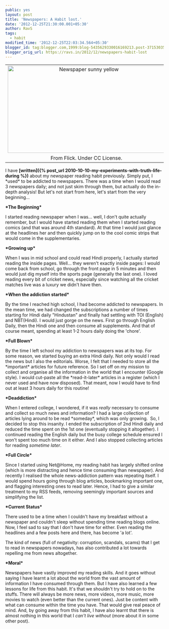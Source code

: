 ```yaml
---
public: yes
layout: post
title: 'Newspapers: A Habit lost.'
date: '2012-12-25T21:30:00.001+05:30'
author: RavS
tags:
  - habit
modified_time: '2012-12-25T22:03:34.564+05:30'
blogger_id: tag:blogger.com,1999:blog-5435629330016169213.post-3715303503359538882
blogger_orig_url: https://ravs.in/2012/12/newspapers-habit-lost
---
```


<table align="center" cellpadding="0" cellspacing="0" class="tr-caption-container" style="margin-left: auto; margin-right: auto; text-align: center;"><tbody><tr><td style="text-align: center;"><a href="http://www.flickr.com/photos/62693815@N03/6280553392/" style="margin-left: auto; margin-right: auto;" title="Newspaper sunny yellow by NS Newsflash, on Flickr"><img alt="Newspaper sunny yellow" height="277" src="https://farm7.staticflickr.com/6220/6280553392_c25c67ca80.jpg" width="500"></a></td></tr><tr><td class="tr-caption" style="text-align: center;">From Flick. Under CC License.</td></tr></tbody></table>

I have **[written]({% post_url 2010-10-10-my-experiments-with-truth-life-during %})** about my newspaper reading habit previously. Simply put, I \*used\* to be addicted to newspapers. There was a time when I would read 3 newspapers daily; and not just skim through them, but actually do the in-depth analysis! But let's not start from here, let's start from the very beginning...

**\*The Beginning\***

I started reading newspaper when I was... well, I don't quite actually remember, but I would have started reading them when I started reading comics (and that was around 4th standard). At that time I would just glance at the headlines her and then quickly jump on to the cool comic strips that would come in the supplementaries.

**\*Growing up\***

When I was in mid school and could read Hindi properly, I actually started reading the inside pages. Well... they weren't exactly inside pages: I would come back from school, go through the front page in 5 minutes and then would just dig myself into the sports page (generally the last one). I loved reading every bit of cricket news, especially since watching all the cricket matches live was a luxury we didn't have then.

**\*When the addiction started\***

By the time I reached high school, I had become addicted to newspapers. In the mean time, we had changed the subscriptions a number of times starting for Hindi daily "Hindustan" and finally had settling with TOI (English) and NBT(Hindi). I would just gorge on the news. First go through English Daily, then the Hindi one and then consume all supplements. And that of course meant, spending at least 1-2 hours daily doing the 'chore'.

**\*Full Blown\***

By the time I left school my addiction to newspapers was at its top. For some reason, we started buying an extra Hindi daily. Not only would I read the news but I also the editorials. Worse, I felt that I needed to store all the \*important\* articles for future reference. So I set off on my mission to collect and organise all the information in the world that I encounter (Google style). I would cut-paste all the \*read-it-later\* articles in a register (which I never used and have now disposed). That meant, now I would have to find out at least 3 hours daily for this routine!

**\*Deaddiction\***

When I entered college, I wondered, if it was _really_ necessary to consume and collect so much news and information? I had a large collection of articles lying around to be read \*someday\*, which was only growing.  So, I decided to stop this insanity. I ended the subscription of 2nd Hindi daily and reduced the time spent on the 1st one (eventually stopping it altogether). I continued reading the English daily but the busy college schedule ensured I won't spent too much time on it either. And I also stopped collecting articles for reading _sometime later_.

**\*Full Circle\***

Since I started using Net@Home, my reading habit has largely shifted online (which is more distracting and hence time consuming than newspaper). And recently I realised the whole news-addiction pattern was repeating itself. I would spend hours going through blog articles, bookmarking important one, and flagging interesting ones to read later. Hence, I had to give a similar treatment to my RSS feeds, removing seemingly important sources and simplifying the list.

**\*Current Status\***

There used to be a time when I couldn't have my breakfast without a newspaper and couldn't sleep without spending time reading blogs online. Now, I feel sad to say that I don't have time for either. Even reading the headlines and a few posts here and there, has become 'a lot'.

The kind of news (full of negativity: corruption, scandals, scams) that I get to read in newspapers nowadays, has also contributed a lot towards repelling me from news altogether.

**\*Moral\***

Newspapers have vastly improved my reading skills. And it goes without saying I have learnt a lot about the world from the vast amount of information I have consumed through them. But I have also learned a few lessons for life from this habit. It's that we shouldn't try to hold on to the stuffs. There will always be more news, more videos, more music, more movies to watch (even better than the current ones). Just be content with what can consume within the time you have. That would give real peace of mind.
And, by going away from this habit, I have also learnt that there is almost nothing in this world that I _can't live without_ (more about it in some other post).
